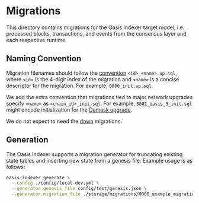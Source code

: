 # Migrations

This directory contains migrations for the Oasis Indexer target model,
i.e. processed blocks, transactions, and events from the consensus layer and
each respective runtime.

## Naming Convention

Migration filenames should follow the [convention](https://github.com/golang-migrate/migrate/blob/master/MIGRATIONS.md) `<id>_<name>.up.sql`, where `<id>` is the 4-digit index of the migration and `<name>` is a concise descriptor for the migration. For example, `0000_init.up.sql`.

We add the extra convention that migrations tied to major network upgrades specify `<name>` as `<chain_id>_init.sql`.
For example, `0001_oasis_3_init.sql` might encode initialization for the [Damask upgrade](https://github.com/oasisprotocol/mainnet-artifacts/releases/tag/2022-04-11).

We do not expect to need the [down](https://github.com/golang-migrate/migrate/blob/master/FAQ.md#why-two-separate-files-up-and-down-for-a-migration) migrations.

## Generation

The Oasis Indexer supports a migration generator for truncating existing state tables and inserting new state from a genesis file. Example usage is as follows:

```sh
oasis-indexer generate \
  --config ./config/local-dev.yml \
  --generator.genesis_file config/test/genesis.json \
  --generator.migration_file ./storage/migrations/0000_example_migration.up.sql
```
